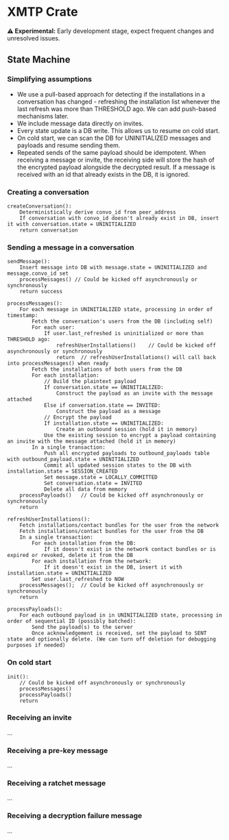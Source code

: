 # XMTP Crate

**⚠️ Experimental:** Early development stage, expect frequent changes and unresolved issues.

## State Machine

### Simplifying assumptions

- We use a pull-based approach for detecting if the installations in a conversation has changed - refreshing the installation list whenever the last refresh was more than THRESHOLD ago. We can add push-based mechanisms later.
- We include message data directly on invites.
- Every state update is a DB write. This allows us to resume on cold start.
- On cold start, we can scan the DB for UNINITIALIZED messages and payloads and resume sending them.
- Repeated sends of the same payload should be idempotent. When receiving a message or invite, the receiving side will store the hash of the encrypted payload alongside the decrypted result. If a message is received with an id that already exists in the DB, it is ignored.

### Creating a conversation

```
createConversation():
    Deterministically derive convo_id from peer_address
    If conversation with convo_id doesn't already exist in DB, insert it with conversation.state = UNINITIALIZED
    return conversation
```

### Sending a message in a conversation

```
sendMessage():
    Insert message into DB with message.state = UNINITIALIZED and message.convo_id set
    processMessages() // Could be kicked off asynchronously or synchronously
    return success

processMessages():
    For each message in UNINITIALIZED state, processing in order of timestamp:
        Fetch the conversation's users from the DB (including self)
        For each user:
            If user.last_refreshed is uninitialized or more than THRESHOLD ago:
                refreshUserInstallations()    // Could be kicked off asynchronously or synchronously
                return  // refreshUserInstallations() will call back into processMessages() when ready
        Fetch the installations of both users from the DB
        For each installation:
            // Build the plaintext payload
            If conversation.state == UNINITIALIZED:
                Construct the payload as an invite with the message attached
            Else if conversation.state == INVITED:
                Construct the payload as a message
            // Encrypt the payload
            If installation.state == UNINITIALIZED:
                Create an outbound session (hold it in memory)
            Use the existing session to encrypt a payload containing an invite with the message attached (hold it in memory)
        In a single transaction:
            Push all encrypted payloads to outbound_payloads table with outbound_payload.state = UNINITIALIZED
            Commit all updated session states to the DB with installation.state = SESSION_CREATED
            Set message.state = LOCALLY_COMMITTED
            Set conversation.state = INVITED
            Delete all data from memory
    processPayloads()   // Could be kicked off asynchronously or synchronously
    return

refreshUserInstallations():
    Fetch installations/contact bundles for the user from the network
    Fetch installations/contact bundles for the user from the DB
    In a single transaction:
        For each installation from the DB:
            If it doesn't exist in the network contact bundles or is expired or revoked, delete it from the DB
        For each installation from the network:
            If it doesn't exist in the DB, insert it with installation.state = UNINITIALIZED
        Set user.last_refreshed to NOW
    processMessages();  // Could be kicked off asynchronously or synchronously
    return

processPayloads():
    For each outbound payload in in UNINITIALIZED state, processing in order of sequential ID (possibly batched):
        Send the payload(s) to the server
        Once acknowledgement is received, set the payload to SENT state and optionally delete. (We can turn off deletion for debugging purposes if needed)
```

### On cold start

```
init():
    // Could be kicked off asynchronously or synchronously
    processMessages()
    processPayloads()
    return
```

### Receiving an invite

...

### Receiving a pre-key message

...

### Receiving a ratchet message

...

### Receiving a decryption failure message

...
